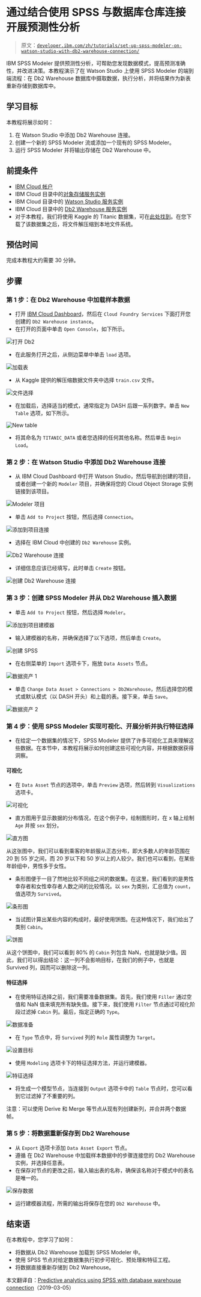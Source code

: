 # 通过结合使用 SPSS 与数据库仓库连接开展预测性分析

> 原文：[`developer.ibm.com/zh/tutorials/set-up-spss-modeler-on-watson-studio-with-db2-warehouse-connection/`](https://developer.ibm.com/zh/tutorials/set-up-spss-modeler-on-watson-studio-with-db2-warehouse-connection/)

IBM SPSS Modeler 提供预测性分析，可帮助您发现数据模式，提高预测准确性，并改进决策。本教程演示了在 Watson Studio 上使用 SPSS Modeler 的端到端流程：在 Db2 Warehouse 数据库中摄取数据，执行分析，并将结果作为新表重新存储到数据库中。

## 学习目标

本教程将展示如何：

1.  在 Watson Studio 中添加 Db2 Warehouse 连接。
2.  创建一个新的 SPSS Modeler 流或添加一个现有的 SPSS Modeler。
3.  运行 SPSS Modeler 并将输出存储在 Db2 Warehouse 中。

## 前提条件

*   [IBM Cloud 帐户](https://cocl.us/IBM_CLOUD_GCG)
*   IBM Cloud 目录中的[对象存储服务实例](https://cloud.ibm.com/catalog/services/cloud-object-storage?cm_sp=ibmdev-_-developer-tutorials-_-cloudreg)
*   IBM Cloud 目录中的 [Watson Studio 服务实例](https://cloud.ibm.com/catalog/services/watson-studio?cm_sp=ibmdev-_-developer-tutorials-_-cloudreg)
*   IBM Cloud 目录中的 [Db2 Warehouse 服务实例](https://cloud.ibm.com/catalog/services/db2-warehouse?cm_sp=ibmdev-_-developer-tutorials-_-cloudreg)
*   对于本教程，我们将使用 Kaggle 的 Titanic 数据集，可在[此处找到](https://www.kaggle.com/c/titanic/data)。在您下载了该数据集之后，将文件解压缩到本地文件系统。

## 预估时间

完成本教程大约需要 30 分钟。

## 步骤

### 第 1 步：在 Db2 Warehouse 中加载样本数据

*   打开 [IBM Cloud Dashboard](https://cloud.ibm.com/?cm_sp=ibmdev-_-developer-tutorials-_-cloudreg)，然后在 `Cloud Foundry Services` 下面打开您创建的 `Db2 Warehouse instance`。
*   在打开的页面中单击 `Open Console`，如下所示。

![打开 Db2](img/5ac75df48f66d14c169685b25bd67b45.png)

*   在此服务打开之后，从侧边菜单中单击 `load` 选项。

![加载表](img/411ad48b6cfd3d36ed7c749c665d901e.png)

*   从 Kaggle 提供的解压缩数据文件夹中选择 `train.csv` 文件。

![文件选择](img/a570b90145621af8de75469562fb1ced.png)

*   在加载后，选择适当的模式，通常指定为 DASH 后跟一系列数字。单击 `New Table` 选项，如下所示。

![New table](img/755354b8a4fbdaa3163323480bce7b37.png)

*   将其命名为 `TITANIC_DATA` 或者您选择的任何其他名称。然后单击 `Begin Load`。

### 第 2 步：在 Watson Studio 中添加 Db2 Warehouse 连接

*   从 IBM Cloud Dashboard 中打开 Watson Studio，然后导航到创建的项目，或者创建一个新的 `Modeler` 项目，并确保将您的 Cloud Object Storage 实例链接到该项目。

![Modeler 项目](img/9bd4eb8709d7f1e06184938b24d7152f.png)

*   单击 `Add to Project` 按钮，然后选择 `Connection`。

![添加到项目连接](img/7d9b355fdf6db5fbe89758e95af9eae7.png)

*   选择在 IBM Cloud 中创建的 `Db2 Warehouse` 实例。

![Db2 Warehouse 连接](img/be9b393710f0eb9963ea0f99a448cfe9.png)

*   详细信息应该已经填写，此时单击 `Create` 按钮。

![创建 Db2 Warehouse 连接](img/b4a5e8794f946a9159ba06c4d779677c.png)

### 第 3 步：创建 SPSS Modeler 并从 Db2 Warehouse 插入数据

*   单击 `Add to Project` 按钮，然后选择 `Modeler`。

![添加到项目建模器](img/bba9eaa89f3d341ab4f2f2a65a8c2842.png)

*   输入建模器的名称，并确保选择了以下选项，然后单击 `Create`。

![创建 SPSS](img/e8fb7f8418ee7159212af88b3d333998.png)

*   在右侧菜单的 `Import` 选项卡下，拖放 `Data Assets` 节点。

![数据资产 1](img/545eda0ca106da9b3cb7c5c63c54b883.png)

*   单击 `Change Data Asset > Connections > Db2Warehouse`，然后选择您的模式或默认模式（以 DASH 开头）和上载的表。接下来，单击 `Save`。

![数据资产 2](img/0e7fba648f28dab9cb5c13ef694e63fc.png)

### 第 4 步：使用 SPSS Modeler 实现可视化、开展分析并执行特征选择

*   在给定一个数据集的情况下，SPSS Modeler 提供了许多可视化工具来理解这些数据。在本节中，本教程将展示如何创建这些可视化内容，并根据数据获得洞察。

#### 可视化

*   在 `Data Asset` 节点的选项中，单击 `Preview` 选项，然后转到 `Visualizations` 选项卡。

![可视化](img/09f81fb8ddccf7374a63e3b87dfbb927.png)

*   直方图用于显示数据的分布情况，在这个例子中，绘制图形时，在 x 轴上绘制 `Age` 并按 `sex` 划分。

![直方图](img/4edf11e9a0ce83e28bb4aa4ae79a66db.png)

从这张图中，我们可以看到乘客的年龄服从正态分布，即大多数人的年龄范围在 20 到 55 岁之间，而 20 岁以下和 50 岁以上的人较少。我们也可以看到，在某些年龄组中，男性多于女性。

*   条形图便于一目了然地比较不同组之间的数据集。在这里，我们看到的是男性幸存者和女性幸存者人数之间的比较情况。以 `sex` 为类别，汇总值为 `count`，值选项为 `Survived`。

![条形图](img/4efd3188a4b21cb6810096ab0aa9cda7.png)

*   当试图计算出某些内容的构成时，最好使用饼图。在这种情况下，我们给出了类别 `Cabin`。

![饼图](img/27ee5f67b14ead4d5db359d51690b65c.png)

从这个饼图中，我们可以看到 80% 的 `Cabin` 列包含 NaN，也就是缺少值。因此，我们可以得出结论：这一列不会影响目标，在我们的例子中，也就是 Survived 列，因而可以删除这一列。

#### 特征选择

*   在使用特征选择之前，我们需要准备数据集。首先，我们使用 `Filler` 通过空值和 NaN 值来填充所有缺失值。接下来，我们使用 `Filter` 节点通过可视化阶段过滤掉 `Cabin` 列。最后，指定正确的 `Type`。

![数据准备](img/26abb9ca3823eeae83c4dd95288d77de.png)

*   在 `Type` 节点中，将 `Survived` 列的 `Role` 属性调整为 `Target`。

![设置目标](img/fcdaedd5ab31f41373fbbed7c183c66e.png)

*   使用 `Modeling` 选项卡下的特征选择方法，并运行建模器。

![特征选择](img/8e3a82292589437c7e9e716995dd90bf.png)

*   将生成一个模型节点，当连接到 `Output` 选项卡中的 `Table` 节点时，您可以看到它过滤掉了不重要的列。

注意：可以使用 Derive 和 Merge 等节点从现有列创建新列，并合并两个数据帧。

### 第 5 步：将数据重新保存到 Db2 Warehouse

*   从 `Export` 选项卡添加 `Data Asset Export` 节点。
*   遵循 在 Db2 Warehouse 中加载样本数据中的步骤连接您的 Db2 Warehouse 实例，并选择任意表。
*   在保存对节点的更改之前，输入输出表的名称，确保该名称对于模式中的表名是唯一的。

![保存数据](img/1505ca63b353b0a865ff64ae84dd3dd2.png)

*   运行建模器流程，所需的输出将保存在您的 `Db2 Warehouse` 中。

## 结束语

在本教程中，您学习了如何：

*   将数据从 Db2 Warehouse 加载到 SPSS Modeler 中。
*   使用 SPSS 节点对给定数据集执行初步可视化、预处理和特征工程。
*   将数据直接重新存储到 Db2 Warehouse。

本文翻译自：[Predictive analytics using SPSS with database warehouse connection](https://developer.ibm.com/tutorials/set-up-spss-modeler-on-watson-studio-with-db2-warehouse-connection/)（2019-03-05）